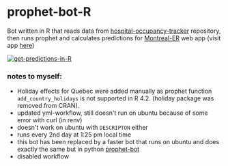 # prophet-bot-R

Bot written in R that reads data from <a href="https://github.com/jlomako/hospital-occupancy-tracker">hospital-occupancy-tracker</a> repository, then runs prophet and calculates predictions for <a href = "https://github.com/jlomako/Montreal-ER">Montreal-ER</a> web app (visit app <a href="https://jlomako.shinyapps.io/Montreal_ER/">here</a>)

[![get-predictions-in-R](https://github.com/jlomako/prophet-bot-R/actions/workflows/prophet_bot_R.yml/badge.svg)](https://github.com/jlomako/prophet-bot-R/actions/workflows/prophet_bot_R.yml)

### notes to myself:
* Holiday effects for Quebec were added manually as prophet function <code>add_country_holidays</code> is not supported in R 4.2. (holiday package was removed from CRAN). 
* updated yml-workflow, still doesn't run on ubuntu because of some error with curl (in renv) 
* doesn't work on ubuntu with <code>DESCRIPTON</code> either
* runs every 2nd day at 1:25 pm local time
* this bot has been replaced by a faster bot that runs on ubuntu and does exactly the same but in python <a href = "https://github.com/jlomako/prophet-bot">prophet-bot</a>
* disabled workflow
